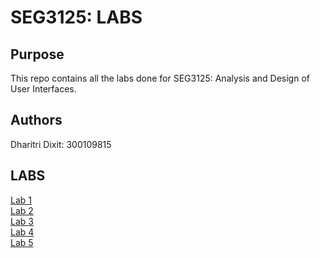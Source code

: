 # SEG3125: LABS

## Purpose
This repo contains all the labs done for SEG3125: Analysis and Design of User Interfaces. 

## Authors
Dharitri Dixit: 300109815

## LABS
[Lab 1](https://github.com/dhari001/dhari001.github.io/tree/main/SEG3125_LAB1) \
[Lab 2](https://github.com/dhari001/dhari001.github.io/tree/main/SEG3125_LAB2) \
[Lab 3](https://github.com/dhari001/dhari001.github.io/tree/main/SEG3125_LAB3) \
[Lab 4](https://github.com/dhari001/dhari001.github.io/tree/main/SEG3125_LAB4) \
[Lab 5](https://github.com/dhari001/dhari001.github.io/tree/main/SEG3125_LAB5)

